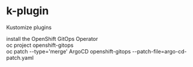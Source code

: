 # k-plugin
Kustomize plugins

install the OpenShift GitOps Operator  
oc project openshift-gitops  
oc patch --type='merge' ArgoCD openshift-gitops --patch-file=argo-cd-patch.yaml  
